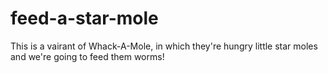 # feed-a-star-mole
This is a vairant of Whack-A-Mole, in which they're hungry little star moles and we're going to feed them worms!
